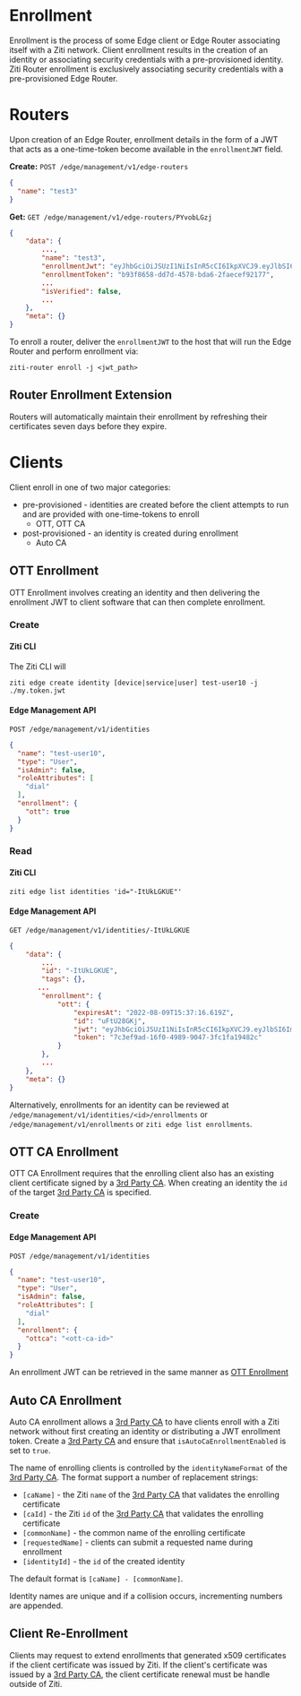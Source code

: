 # Enrollment

Enrollment is the process of some Edge client or Edge Router associating itself with a Ziti network. Client enrollment
results in the creation of an identity or associating security credentials with a pre-provisioned identity.
Ziti Router enrollment is exclusively associating security credentials with a pre-provisioned Edge Router.

# Routers

Upon creation of an Edge Router, enrollment details in the form of a JWT that acts as a one-time-token become 
available in the `enrollmentJWT` field.

**Create:**
`POST /edge/management/v1/edge-routers`
```json
{
  "name": "test3"
}
```

**Get:**
`GET /edge/management/v1/edge-routers/PYvobLGzj`
```json
{
    "data": {
        ...,
        "name": "test3",
        "enrollmentJwt": "eyJhbGciOiJSUzI1NiIsInR5cCI6IkpXVCJ9.eyJlbSI6ImVyb3R0IiwiZXhwIjoxNjYwMDU4ODU5LCJpc3MiOiJodHRwczovLzEyNy4wLjAuMToxMjgwIiwianRpIjoiYjkzZjg2NTgtZGQ3ZC00NTc4LWJkYTYtMmZhZWNlZjkyMTc3Iiwic3ViIjoiUFl2b2JMR3pqIn0.UN6QiifUfCMUvzsKwjSUarl9iWyOr1zsaa_6VzNTRn7EQ_PjtHFMm9QEjj8ErtkNIbyh-vaVLZL-TPOAIZsaQX2Ye5k8-M7dbWGiQ35DbgQaJSWLMJ0xzazHYBvhZvZ9Wc5F96HKA_qTGiSq5Lsm3WraAffepEqCe_F_HwBwjBPrsgO9U23pKuoz1X8pQbAj95yoz6rBNWo63mlZDeDn7McEiJLY0i7EyPQ3paEjJ0sSntVjfmZ7aPgThoG2HCYbhvj_DkXD_HRSwMxoQHR1yIA4sW4ukdQ_S3nVMurLOG06d0VSUzlIecQSuJT8XV56AhqZ-ZNIEzp-bp2YaL1FlA",
        "enrollmentToken": "b93f8658-dd7d-4578-bda6-2faecef92177",
        ...
        "isVerified": false,
        ...
    },
    "meta": {}
}
```

To enroll a router, deliver the `enrollmentJWT` to the host that will run the Edge Router and perform enrollment via:

`ziti-router enroll -j <jwt_path>`

## Router Enrollment Extension

Routers will automatically maintain their enrollment by refreshing their certificates seven days before they expire.

# Clients

Client enroll in one of two major categories:

- pre-provisioned - identities are created before the client attempts to run and are provided with one-time-tokens to enroll
  - OTT, OTT CA
- post-provisioned - an identity is created during enrollment
  - Auto CA


## OTT Enrollment

OTT Enrollment involves creating an identity and then delivering the enrollment JWT to client software that can then
complete enrollment.


### Create

#### Ziti CLI

The Ziti CLI will 

`ziti edge create identity [device|service|user] test-user10 -j ./my.token.jwt`

#### Edge Management API
`POST /edge/management/v1/identities`
```json
{
  "name": "test-user10",
  "type": "User",
  "isAdmin": false,
  "roleAttributes": [
    "dial"
  ],
  "enrollment": {
    "ott": true
  }
}
```

### Read

#### Ziti CLI

`ziti edge list identities 'id="-ItUkLGKUE"'`

#### Edge Management API

`GET /edge/management/v1/identities/-ItUkLGKUE`
```json
{
    "data": {
        ...
        "id": "-ItUkLGKUE",
        "tags": {},
       ...
        "enrollment": {
            "ott": {
                "expiresAt": "2022-08-09T15:37:16.619Z",
                "id": "uFtU28GKj",
                "jwt": "eyJhbGciOiJSUzI1NiIsInR5cCI6IkpXVCJ9.eyJlbSI6Im90dCIsImV4cCI6MTY2MDA1OTQzNiwiaXNzIjoiaHR0cHM6Ly8xMjcuMC4wLjE6MTI4MCIsImp0aSI6IjdjM2VmOWFkLTE2ZjAtNDk4OS05MDQ3LTNmYzFmYTE5NDgyYyIsInN1YiI6Ii1JdFVrTEdLVUUifQ.JnLlHP9wdMlfgteAf4Y-KMnxRv_00EOhEtRRmMABg_dD7xRK2RQt-bwt5rkosfgghZPR4jppuR9Prg1F1skf7JGa9Z-CmEIVvmHB8LAT6AvNnRmfkNBioD4g-Q0LP1o_xZyfePUslSxwNYPevzYYdCwgXK-TuIW34sCirX1edZ25eRtlnTUq9T0cgqMyVCEtX03WkAhb8C_TLIzhWxCwxxJTY3lgOqwuMXQEqLrWFiuG6Q1aIAA8hjh57043z5a1GQ8sUGIWP0U7YuXBWzl50VY4fenrstaaanweQLDPCZlZGPKh08mPCAGAc4Fun10hBzYaezJXGb8BpEPKXrtmLA",
                "token": "7c3ef9ad-16f0-4989-9047-3fc1fa19482c"
            }
        },
        ...
    },
    "meta": {}
}
```

Alternatively, enrollments for an identity can be reviewed at `/edge/management/v1/identities/<id>/enrollments` or
`/edge/management/v1/enrollments` or `ziti edge list enrollments`.

## OTT CA Enrollment

OTT CA Enrollment requires that the enrolling client also has an existing client certificate signed by a 
[3rd Party CA](./authentication/third-party-cas). When creating an identity the `id` of the target
[3rd Party CA](./authentication/third-party-cas) is specified.


### Create

#### Edge Management API
`POST /edge/management/v1/identities`
```json
{
  "name": "test-user10",
  "type": "User",
  "isAdmin": false,
  "roleAttributes": [
    "dial"
  ],
  "enrollment": {
    "ottca": "<ott-ca-id>"
  }
}
```

An enrollment JWT can be retrieved in the same manner as [OTT Enrollment](#ott-enrollment)

## Auto CA Enrollment

Auto CA enrollment allows a [3rd Party CA](./authentication/third-party-cas) to have clients enroll with a
Ziti network without first creating an identity or distributing a JWT enrollment token. Create a
[3rd Party CA](./authentication/third-party-cas) and ensure that `isAutoCaEnrollmentEnabled` is set to `true`.

The name of enrolling clients is controlled by the `identityNameFormat` of the [3rd Party CA](./authentication/third-party-cas).
The format support a number of replacement strings:

- `[caName]` - the Ziti `name` of the [3rd Party CA](./authentication/third-party-cas) that validates the enrolling certificate
- `[caId]` - the Ziti `id` of the [3rd Party CA](./authentication/third-party-cas) that validates the enrolling certificate
- `[commonName]` - the common name of the enrolling certificate
- `[requestedName]` - clients can submit a requested name during enrollment
- `[identityId]` - the `id` of the created identity

The default format is `[caName] - [commonName]`.

Identity names are unique and if a collision occurs, incrementing numbers are appended.

## Client Re-Enrollment

Clients may request to extend enrollments that generated x509 certificates if the client certificate was issued by
Ziti. If the client's certificate was issued by a [3rd Party CA](./authentication/third-party-cas), the
client certificate renewal must be handle outside of Ziti.